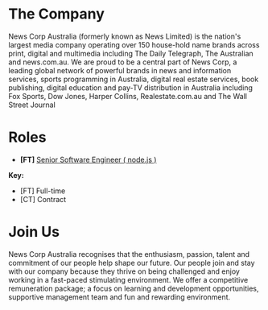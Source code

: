 # The Company

News Corp Australia (formerly known as News Limited) is the nation's largest media company operating over 150 house-hold name brands across print, digital and multimedia including The Daily Telegraph, The Australian and news.com.au. We are proud to be a central part of News Corp, a leading global network of powerful brands in news and information services, sports programming in Australia, digital real estate services, book publishing, digital education and pay-TV distribution in Australia including Fox Sports, Dow Jones, Harper Collins, Realestate.com.au and The Wall Street Journal

# Roles

- **[FT]** [Senior Software Engineer ( node.js )](./roles/node)

**Key:**

- [FT] Full-time 
- [CT] Contract

# Join Us

News Corp Australia recognises that the enthusiasm, passion, talent and commitment of our people help shape our future. Our people join and stay with our company because they thrive on being challenged and enjoy working in a fast-paced stimulating environment. We offer a competitive remuneration package; a focus on learning and development opportunities, supportive management team and fun and rewarding environment.
